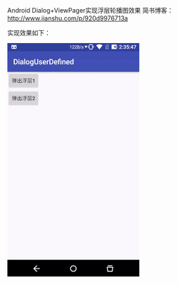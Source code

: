Android Dialog+ViewPager实现浮层轮播图效果 简书博客： http://www.jianshu.com/p/920d9976713a

实现效果如下：

![image](https://github.com/JllPEK/DialogUserDefined/blob/master/images/ezgif.com-resize.gif)
